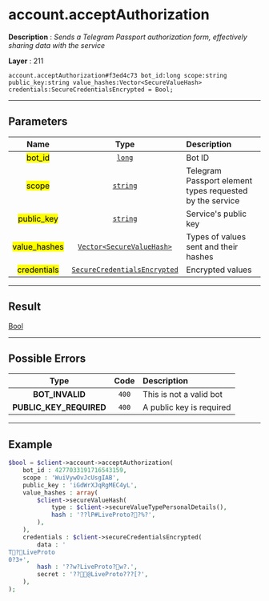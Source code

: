 # account.acceptAuthorization

**Description** : *Sends a Telegram Passport authorization form, effectively sharing data with the service*

**Layer** : 211

```tl
account.acceptAuthorization#f3ed4c73 bot_id:long scope:string public_key:string value_hashes:Vector<SecureValueHash> credentials:SecureCredentialsEncrypted = Bool;
```

---

## Parameters

| Name | Type | Description |
| :---: | :---: | :--- |
| <mark>bot_id</mark> | [`long`](type/long) | Bot ID |
| <mark>scope</mark> | [`string`](type/string) | Telegram Passport element types requested by the service |
| <mark>public_key</mark> | [`string`](type/string) | Service's public key |
| <mark>value_hashes</mark> | [`Vector<SecureValueHash>`](type/SecureValueHash) | Types of values sent and their hashes |
| <mark>credentials</mark> | [`SecureCredentialsEncrypted`](type/SecureCredentialsEncrypted) | Encrypted values |

---

## Result

[Bool](type/Bool)

---

## Possible Errors

| Type | Code | Description |
| :---: | :---: | :--- |
| **BOT_INVALID** | `400` | This is not a valid bot |
| **PUBLIC_KEY_REQUIRED** | `400` | A public key is required |

---

## Example

```php
$bool = $client->account->acceptAuthorization(
	bot_id : 4277033191716543159,
	scope : 'WuiVywOvJcUsgIAB',
	public_key : 'iGdWrXJqRgMEC4yL',
	value_hashes : array(
		$client->secureValueHash(
			type : $client->secureValueTypePersonalDetails(),
			hash : '??lP#LiveProto??%?',
		),
	),
	credentials : $client->secureCredentialsEncrypted(
		data : 'T?LiveProto
0?3+',
		hash : '??w?LiveProto?w?.',
		secret : '??@LiveProto???[?',
	),
);
```